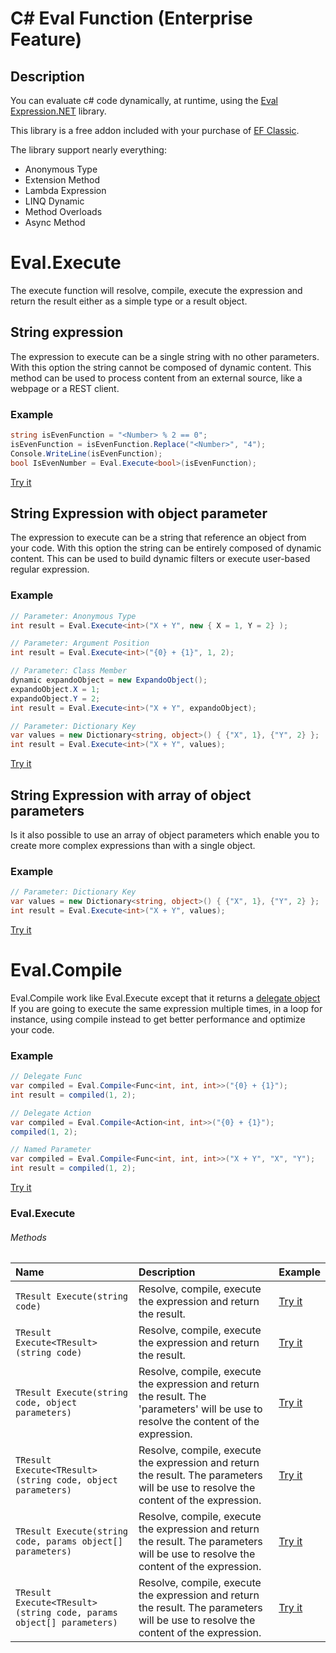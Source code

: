 # C# Eval Function (Enterprise Feature)

## Description
You can evaluate c# code dynamically, at runtime, using the [Eval Expression.NET](http://eval-expression.net/) library.

This library is a free addon included with your purchase of [EF Classic](https://entityframework-classic.net/pricing).

The library support nearly everything:
- Anonymous Type
- Extension Method
- Lambda Expression
- LINQ Dynamic
- Method Overloads
- Async Method

# Eval.Execute

The execute function will resolve, compile, execute the expression and return the result either as a simple type or a result object.

## String expression
The expression to execute can be a single string with no other parameters. With this option the string cannot be composed of dynamic content. This method can be used to process content from an external source, like a webpage or a REST client.

### Example
```csharp
string isEvenFunction = "<Number> % 2 == 0";
isEvenFunction = isEvenFunction.Replace("<Number>", "4");
Console.WriteLine(isEvenFunction);
bool IsEvenNumber = Eval.Execute<bool>(isEvenFunction);
```
[Try it]()

## String Expression with object parameter
The expression to execute can be a string that reference an object from your code. With this option the string can be entirely composed of dynamic content. This can be used to build dynamic filters or execute user-based regular expression.

### Example

```csharp
// Parameter: Anonymous Type
int result = Eval.Execute<int>("X + Y", new { X = 1, Y = 2} );

// Parameter: Argument Position
int result = Eval.Execute<int>("{0} + {1}", 1, 2);

// Parameter: Class Member
dynamic expandoObject = new ExpandoObject();
expandoObject.X = 1;
expandoObject.Y = 2;
int result = Eval.Execute<int>("X + Y", expandoObject);

// Parameter: Dictionary Key
var values = new Dictionary<string, object>() { {"X", 1}, {"Y", 2} };
int result = Eval.Execute<int>("X + Y", values);
```

[Try it](https://dotnetfiddle.net/W9TwcP)

## String Expression with array of object parameters
Is it also possible to use an array of object parameters which enable you to create more complex expressions than with a single object.
### Example

```csharp
// Parameter: Dictionary Key
var values = new Dictionary<string, object>() { {"X", 1}, {"Y", 2} };
int result = Eval.Execute<int>("X + Y", values);
```

[Try it]()

# Eval.Compile
Eval.Compile work like Eval.Execute except that it returns a [delegate object](https://docs.microsoft.com/en-us/dotnet/csharp/programming-guide/delegates/)
If you are going to execute the same expression multiple times, in a loop for instance, using compile instead to get better performance and optimize your code.

### Example
```csharp
// Delegate Func
var compiled = Eval.Compile<Func<int, int, int>>("{0} + {1}");
int result = compiled(1, 2);

// Delegate Action
var compiled = Eval.Compile<Action<int, int>>("{0} + {1}");
compiled(1, 2);

// Named Parameter
var compiled = Eval.Compile<Func<int, int, int>>("X + Y", "X", "Y");
int result = compiled(1, 2);
```

[Try it](https://dotnetfiddle.net/MBHlX8)


### Eval.Execute

###### Methods

| Name | Description | Example |
| :--- | :---------- | :------ |
| `TResult Execute(string code)` | Resolve, compile, execute the expression and return the result. | [Try it](https://dotnetfiddle.net/lqfF8b) |
| `TResult Execute<TResult>(string code)` | Resolve, compile, execute the expression and return the result. | [Try it](https://dotnetfiddle.net/lqfF8b) |
| `TResult Execute(string code, object parameters)` | Resolve, compile, execute the expression and return the result. The 'parameters' will be use to resolve the content of the expression. | [Try it](https://dotnetfiddle.net/lqfF8b) |
| `TResult Execute<TResult>(string code, object parameters)` | Resolve, compile, execute the expression and return the result. The parameters will be use to resolve the content of the expression.| [Try it](https://dotnetfiddle.net/lqfF8b) |
| `TResult Execute(string code, params object[] parameters)` | Resolve, compile, execute the expression and return the result. The parameters will be use to resolve the content of the expression.| [Try it](https://dotnetfiddle.net/lqfF8b) |
| `TResult Execute<TResult>(string code, params object[] parameters)` | Resolve, compile, execute the expression and return the result. The parameters will be use to resolve the content of the expression. | [Try it](https://dotnetfiddle.net/lqfF8b) |






